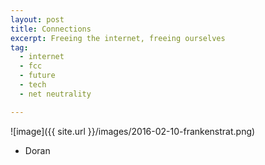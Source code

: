 ```yaml
---
layout: post
title: Connections
excerpt: Freeing the internet, freeing ourselves
tag:
  - internet
  - fcc
  - future
  - tech
  - net neutrality

---
```




![image]({{ site.url }}/images/2016-02-10-frankenstrat.png)

- Doran
